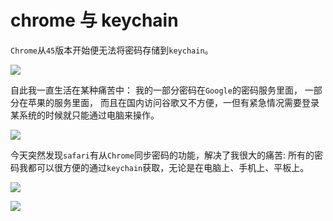 # chrome 与 keychain

`Chrome`从`45`版本开始便无法将密码存储到`keychain`。

![](https://9.z.wiki/autoupload/20230121/1vOq.313X421-image.png)

自此我一直生活在某种痛苦中：
我的一部分密码在`Google`的密码服务里面，
一部分在苹果的服务里面，
而且在国内访问谷歌又不方便，一但有紧急情况需要登录某系统的时候就只能通过电脑来操作。

![](https://7.z.wiki/autoupload/20230121/DyIT.390X392-image.png)

今天突然发现`safari`有从`Chrome`同步密码的功能，解决了我很大的痛苦:
所有的密码我都可以很方便的通过`keychain`获取，无论是在电脑上、手机上、平板上。

![](https://7.z.wiki/autoupload/20230121/ZoYZ.1012X1222-image.png)

![](https://7.z.wiki/autoupload/20230121/ZHA5.498X966-image.png)
